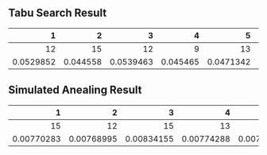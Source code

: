 ## Tabu Search Result
|          1 |         2 |          3 |        4 |          5 |          6 |          7 |          8 |          9 |        10 |        MAX |       MIN |       AVE |
|-----------:|----------:|-----------:|---------:|-----------:|-----------:|-----------:|-----------:|-----------:|----------:|-----------:|----------:|----------:|
| 12         | 15        | 12         | 9        | 13         | 15         | 11         | 13         | 14         | 9         | 15         | 9         | 9         |
|  0.0529852 |  0.044558 |  0.0539463 | 0.045465 |  0.0471342 |  0.0484667 |  0.0445211 |  0.0482693 |  0.0587447 | 0.0441687 |  0.0587447 | 0.0441687 | 0.0441687 |

## Simulated Anealing Result
|           1 |           2 |           3 |           4 |           5 |           6 |           7 |           8 |           9 |          10 |         MAX |         MIN |         AVE |
|------------:|------------:|------------:|------------:|------------:|------------:|------------:|------------:|------------:|------------:|------------:|------------:|------------:|
| 15          | 12          | 15          | 13          | 12          | 12          | 12          | 13          | 13          | 11          | 15          | 11          | 11          |
|  0.00770283 |  0.00768995 |  0.00834155 |  0.00774288 |  0.00775003 |  0.00770521 |  0.00774074 |  0.00772882 |  0.00773716 |  0.00772333 |  0.00834155 |  0.00768995 |  0.00768995 |

